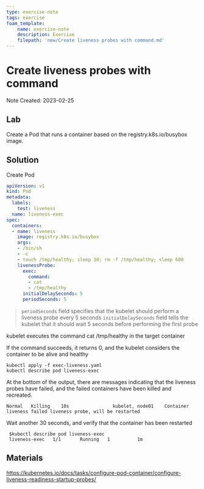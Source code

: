 ```yaml
---
type: exercise-note
tags: exercise
foam_template:
    name: exercise-note
    description: Exercise
    filepath: 'new/Create liveness probes with command.md'
---
```

# Create liveness probes with command
Note Created: 2023-02-25

## Lab 

Create a Pod that runs a container based on the registry.k8s.io/busybox image.

## Solution

Create Pod
```yaml
apiVersion: v1
kind: Pod
metadata:
  labels:
    test: liveness
  name: liveness-exec
spec:
  containers:
  - name: liveness
    image: registry.k8s.io/busybox
    args:
    - /bin/sh
    - -c
    - touch /tmp/healthy; sleep 30; rm -f /tmp/healthy; sleep 600
    livenessProbe:
      exec:
        command:
        - cat
        - /tmp/healthy
      initialDelaySeconds: 5
      periodSeconds: 5
```
> `periodSeconds` field specifies that the kubelet should perform a liveness probe every 5 seconds
> `initialDelaySeconds` field tells the kubelet that it should wait 5 seconds before performing the first probe

 kubelet executes the command cat /tmp/healthy in the target container

 If the command succeeds, it returns 0, and the kubelet considers the container to be alive and healthy

 ```console
 kubectl apply -f exec-liveness.yaml
 kubectl describe pod liveness-exec
 ```
 At the bottom of the output, there are messages indicating that the liveness probes have failed, and the failed containers have been killed and recreated.
  ```console
Normal   Killing    10s                kubelet, node01    Container liveness failed liveness probe, will be restarted
 ```

 Wait another 30 seconds, and verify that the container has been restarted
```console
 $kubectl describe pod liveness-exec
 liveness-exec   1/1       Running   1          1m
 ```

## Materials
https://kubernetes.io/docs/tasks/configure-pod-container/configure-liveness-readiness-startup-probes/
